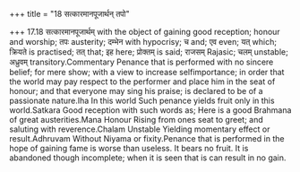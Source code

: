 +++
title = "18 सत्कारमानपूजार्थन् तपो"

+++
17.18 सत्कारमानपूजार्थम् with the object of gaining good reception;
honour and worship; तपः austerity; दम्भेन with hypocrisy; च and; एव
even; यत् which; क्रियते is practised; तत् that; इह here; प्रोक्तम् is
said; राजसम् Rajasic; चलम् unstable; अध्रुवम् transitory.Commentary
Penance that is performed with no sincere belief; for mere show; with a
view to increase selfimportance; in order that the world may pay respect
to the performer and place him in the seat of honour; and that everyone
may sing his praise; is declared to be of a passionate nature.Iha In
this world Such penance yields fruit only in this world.Satkara Good
reception with such words as; Here is a good Brahmana of great
austerities.Mana Honour Rising from ones seat to greet; and saluting
with reverence.Chalam Unstable Yielding momentary effect or
result.Adhruvam Without Niyama or fixity.Penance that is performed in
the hope of gaining fame is worse than useless. It bears no fruit. It is
abandoned though incomplete; when it is seen that is can result in no
gain.
